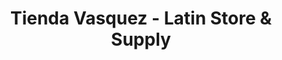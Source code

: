 ---
title: "Tienda Vasquez - Latin Store & Supply"
url: /williamsburg/tienda-vasquez-latin-store-and-supply/
shop: supermarket
---